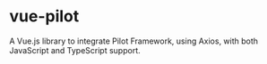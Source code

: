 # vue-pilot
A Vue.js library to integrate Pilot Framework, using Axios, with both JavaScript and TypeScript support.

